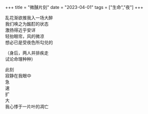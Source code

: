 +++
title = "微醺片刻"
date = "2023-04-01"
tags = ["生命","夜"]
+++

乱花渐欲推我入一场大醉<br>
我们唤之为酩酊的状态<br>
激扬得近乎安详<br>
轻抬眼帘，风的微凉<br>
想必已是受夜色所勾兑的<br>

（身后，两人并排疾走<br>
试论命理种种）<br>

此刻<br>
寂静在我眼中<br>
急<br>
速<br>
扩<br>
大<br>
我心悸于一片叶的凋亡<br>
